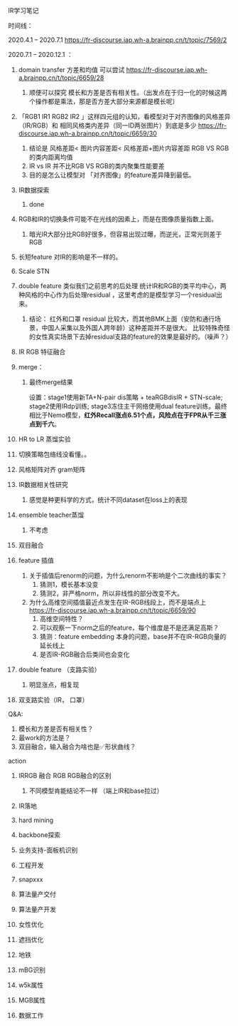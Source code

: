 IR学习笔记

时间线：

2020.4.1 – 2020.7.1 https://fr-discourse.iap.wh-a.brainpp.cn/t/topic/7569/2

2020.7.1 – 2020.12.1 ：

1. domain transfer 方差和均值 可以尝试 https://fr-discourse.iap.wh-a.brainpp.cn/t/topic/6659/28

   1. 顺便可以探究 模长和方差是否有相关性。（出发点在于归一化的时候这两个操作都是乘法，那是否方差大部分来源都是模长呢）

2. 「RGB1 IR1 RGB2 IR2 」这样四元组的认知，看模型对于对齐图像的风格差异（IR/RGB）和 相同风格类内差异（同一ID两张图片）到底是多少 https://fr-discourse.iap.wh-a.brainpp.cn/t/topic/6659/30

   1. 结论是 风格差距< 图片内容差距< 风格差距+图片内容差距
      RGB VS RGB的类内距离均值 
   2. IR vs IR 并不比RGB VS RGB的类内聚集性能要差
   3. 目的是怎么让模型对 「对齐图像」的feature差异降到最低。

3. IR数据探索

   1. done

4. RGB和IR的切换条件可能不在光线的因素上，而是在图像质量指数上面。

   1. 暗光IR大部分比RGB好很多，但容易出现过曝，而逆光，正常光则差于RGB

5. 长短feature 对IR的影响是不一样的。

6. Scale STN

7. double feature 类似我们之前思考的后处理 统计IR和RGB的类平均中心，两种风格的中心作为后处理residual ，这里考虑的是模型学习一个residual出来。

   1. 结论： 红外和口罩 residual 比较大，而其他BMK上面（安防和通行场景，中国人采集以及外国人跨年龄）这种差距并不是很大。 比较特殊奇怪的女性真实场景下去掉residual支路的feature的效果是最好的。（噪声？）

8. IR RGB 特征融合

9. merge：

   1. 最终merge结果

      设置：stage1使用新TA+N-pair dis策略 + teaRGBdisIR + STN-scale; stage2使用IRdp训练; stage3冻住主干网络使用dual feature训练。最终相比于Nemo模型，**红外Recall涨点6.51个点，风险点在于FPR从千三涨点到千六**。

10. HR to LR 蒸馏实验

11. 切换策略包络线没看懂。。

12. 风格矩阵对齐 gram矩阵

13. IR数据相关性研究

    1. 感觉是种更科学的方式，统计不同dataset在loss上的表现

14. ensemble teacher蒸馏

    1. 不考虑

15. 双目融合

16. feature 插值

    1. 关于插值后renorm的问题，为什么renorm不影响是个二次曲线的事实？
       1. 猜测1，模长基本没变
       2. 猜测2，非严格norm，所以非线性的部分改变不大。
    2. 为什么高维空间插值最近点发生在IR-RGB线段上，而不是端点上 https://fr-discourse.iap.wh-a.brainpp.cn/t/topic/6659/90
       1. 高维空间特性？
       2. 可以观察一下norm之后的feature，每个维度是不是还满足高斯？
       3. 猜测：feature embedding 本身的问题，base并不在IR-RGB向量的延长线上
       4. 是否IR-RGB融合后类间也会变化

17. double feature （支路实验）

    1. 明显涨点，相复现

18. 双支路实验（IR， 口罩）





Q&A:

1. 模长和方差是否有相关性？
2. 最work的方法是？
3. 双目融合，输入融合为啥也是✅形状曲线？







action

1. IRRGB 融合 RGB RGB融合的区别
   1. 不同模型肯能结论不一样 （端上IR和base拉过）







1. IR落地
2. hard mining
3. backbone探索
4. 业务支持-面板机识别
5. 工程开发
6. snapxxx
7. 算法量产交付
8. 算法量产开发
9. 女性优化
10. 遮挡优化
11. 地铁
12. mBG识别
13. w5k属性
14. MGB属性
15. 数据工作